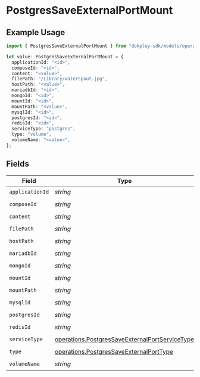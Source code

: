 # PostgresSaveExternalPortMount

## Example Usage

```typescript
import { PostgresSaveExternalPortMount } from "dokploy-sdk/models/operations";

let value: PostgresSaveExternalPortMount = {
  applicationId: "<id>",
  composeId: "<id>",
  content: "<value>",
  filePath: "/Library/waterspout.jpg",
  hostPath: "<value>",
  mariadbId: "<id>",
  mongoId: "<id>",
  mountId: "<id>",
  mountPath: "<value>",
  mysqlId: "<id>",
  postgresId: "<id>",
  redisId: "<id>",
  serviceType: "postgres",
  type: "volume",
  volumeName: "<value>",
};
```

## Fields

| Field                                                                                                            | Type                                                                                                             | Required                                                                                                         | Description                                                                                                      |
| ---------------------------------------------------------------------------------------------------------------- | ---------------------------------------------------------------------------------------------------------------- | ---------------------------------------------------------------------------------------------------------------- | ---------------------------------------------------------------------------------------------------------------- |
| `applicationId`                                                                                                  | *string*                                                                                                         | :heavy_check_mark:                                                                                               | N/A                                                                                                              |
| `composeId`                                                                                                      | *string*                                                                                                         | :heavy_check_mark:                                                                                               | N/A                                                                                                              |
| `content`                                                                                                        | *string*                                                                                                         | :heavy_check_mark:                                                                                               | N/A                                                                                                              |
| `filePath`                                                                                                       | *string*                                                                                                         | :heavy_check_mark:                                                                                               | N/A                                                                                                              |
| `hostPath`                                                                                                       | *string*                                                                                                         | :heavy_check_mark:                                                                                               | N/A                                                                                                              |
| `mariadbId`                                                                                                      | *string*                                                                                                         | :heavy_check_mark:                                                                                               | N/A                                                                                                              |
| `mongoId`                                                                                                        | *string*                                                                                                         | :heavy_check_mark:                                                                                               | N/A                                                                                                              |
| `mountId`                                                                                                        | *string*                                                                                                         | :heavy_check_mark:                                                                                               | N/A                                                                                                              |
| `mountPath`                                                                                                      | *string*                                                                                                         | :heavy_check_mark:                                                                                               | N/A                                                                                                              |
| `mysqlId`                                                                                                        | *string*                                                                                                         | :heavy_check_mark:                                                                                               | N/A                                                                                                              |
| `postgresId`                                                                                                     | *string*                                                                                                         | :heavy_check_mark:                                                                                               | N/A                                                                                                              |
| `redisId`                                                                                                        | *string*                                                                                                         | :heavy_check_mark:                                                                                               | N/A                                                                                                              |
| `serviceType`                                                                                                    | [operations.PostgresSaveExternalPortServiceType](../../models/operations/postgressaveexternalportservicetype.md) | :heavy_check_mark:                                                                                               | N/A                                                                                                              |
| `type`                                                                                                           | [operations.PostgresSaveExternalPortType](../../models/operations/postgressaveexternalporttype.md)               | :heavy_check_mark:                                                                                               | N/A                                                                                                              |
| `volumeName`                                                                                                     | *string*                                                                                                         | :heavy_check_mark:                                                                                               | N/A                                                                                                              |